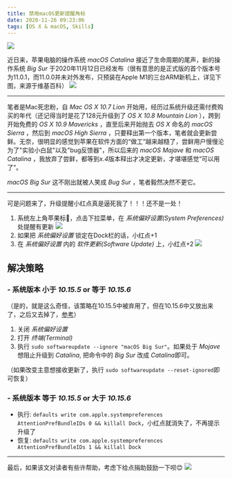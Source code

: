 ```yaml
---
title: 禁用macOS更新提醒角标
date: 2020-11-26 09:23:06
tags: [OS X & macOS, Skills]
---
```


![](https://www.apple.com.cn/v/mac/home/ax/images/overview/hero/dark/mac_mini__gc148mlvnziq_large.jpg)

近日来，苹果电脑的操作系统 *macOS Catalina* 接近了生命周期的尾声，新的操作系统 *Big Sur* 于2020年11月12日已经发布（很有意思的是正式版的首个版本号为11.0.1，而11.0.0并未对外发布，只预装在Apple M1的三台ARM新机上，详见下图，来源于维基百科）
![](https://image.blog.chaosjohn.com/Disable-Update-Badge-of-macOS/big-sur-release-history.png)

---

笔者是Mac死忠粉，自 *Mac OS X 10.7 Lion* 开始用，经历过系统升级还需付费购买的年代（还记得当时是花了128元升级到了 *OS X 10.8 Mountain Lion* ），跨到开始免费的 *OS X 10.9 Mavericks* ，直至后来开始抛去 *OS X* 命名的 *macOS Sierra* ，然后到 *macOS High Sierra* ，只要释出第一个版本，笔者就会更新尝鲜。无奈，很明显的感觉到苹果在软件方面的“做工”越来越糙了，尝鲜用户慢慢沦为了"实验小白鼠"以及"bug反馈器"，所以后来的 *macOS Majave* 和 *macOS Catalina* ，我放弃了尝鲜，都等到*x.4*版本释出才决定更新，才堪堪感觉“可以用了”。

*macOS Big Sur* 这不刚出就被人笑成 *Bug Sur* ，笔者毅然决然不更它。

---

可是问题来了，升级提醒小红点真是逼死我了！！！还不是一处！

1. 系统左上角苹果标🍎，点击下拉菜单，在 *系统偏好设置(System Preferences)* 处提醒有更新 ![](https://image.blog.chaosjohn.com/Disable-Update-Badge-of-macOS/apple-logo-badge.png)
2. 如果把 *系统偏好设置* 锁定在Dock栏的话，小红点+1
3. 在 *系统偏好设置* 内的 *软件更新(Software Update)* 上，小红点+2
![](https://image.blog.chaosjohn.com/Disable-Update-Badge-of-macOS/preferences-and-dock-badge.png)

## 解决策略
### - 系统版本 小于 *10.15.5* or 等于 *10.15.6* 
（是的，就是这么奇怪，该策略在10.15.5中被弃用了，但在10.15.6中又放出来了，之后又去掉了，[参考](https://mrmacintosh.com/10-15-5-2020-003-updates-changes-to-softwareupdate-ignore/)）

1. 关闭 *系统偏好设置*
2. 打开 *终端(Terminal)*
3. 执行 `sudo softwareupdate --ignore "macOS Big Sur"`。如果处于 *Mojave* 想阻止升级到 *Catalina*, 把命令中的 *Big Sur* 改成 *Catalina*即可。

（如果改变主意想接收更新了，执行 `sudo softwareupdate --reset-ignored`即可恢复）

### - 系统版本 等于 *10.15.5* or 大于 *10.15.6*
- 执行: `defaults write com.apple.systempreferences AttentionPrefBundleIDs 0 && killall Dock`，小红点就消失了，不再提示升级了
- 恢复: `defaults write com.apple.systempreferences AttentionPrefBundleIDs 1 && killall Dock`

---

最后，如果该文对读者有些许帮助，考虑下给点捐助鼓励一下呗😊
![](https://image.blog.chaosjohn.com/donate-me.png)